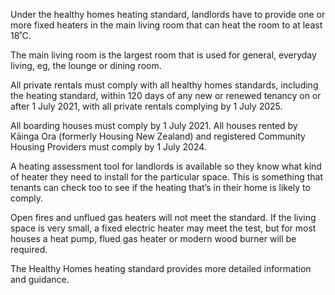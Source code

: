 Under the healthy homes heating standard, landlords have to provide one or more fixed heaters in the main living room that can heat the room to at least 18˚C.

The main living room is the largest room that is used for general, everyday living, eg, the lounge or dining room.

All private rentals must comply with all healthy homes standards, including the heating standard, within 120 days of any new or renewed tenancy on or after 1 July 2021, with all private rentals complying by 1 July 2025.

All boarding houses must comply by 1 July 2021. All houses rented by Kāinga Ora (formerly Housing New Zealand) and registered Community Housing Providers must comply by 1 July 2024.

A heating assessment tool for landlords is available so they know what kind of heater they need to install for the particular space. This is something that tenants can check too to see if the heating that’s in their home is likely to comply.

Open fires and unflued gas heaters will not meet the standard. If the living space is very small, a fixed electric heater may meet the test, but for most houses a heat pump, flued gas heater or modern wood burner will be required.

The Healthy Homes heating standard provides more detailed information and guidance.